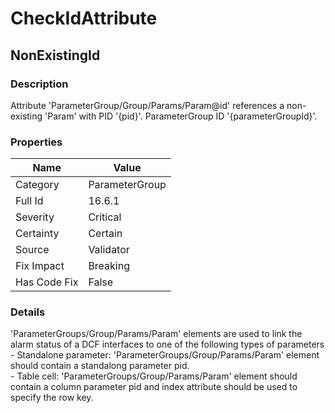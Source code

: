 ﻿---  
uid: Validator_16_6_1  
---

# CheckIdAttribute

## NonExistingId

### Description

Attribute 'ParameterGroup\/Group\/Params\/Param@id' references a non\-existing 'Param' with PID '{pid}'. ParameterGroup ID '{parameterGroupId}'.

### Properties

| Name         | Value          |
| ------------ | -------------- |
| Category     | ParameterGroup |
| Full Id      | 16.6.1         |
| Severity     | Critical       |
| Certainty    | Certain        |
| Source       | Validator      |
| Fix Impact   | Breaking       |
| Has Code Fix | False          |

### Details

'ParameterGroups\/Group\/Params\/Param' elements are used to link the alarm status of a DCF interfaces to one of the following types of parameters  
 \- Standalone parameter: 'ParameterGroups\/Group\/Params\/Param' element should contain a standalong parameter pid.  
 \- Table cell: 'ParameterGroups\/Group\/Params\/Param' element should contain a column parameter pid and index attribute should be used to specify the row key.
